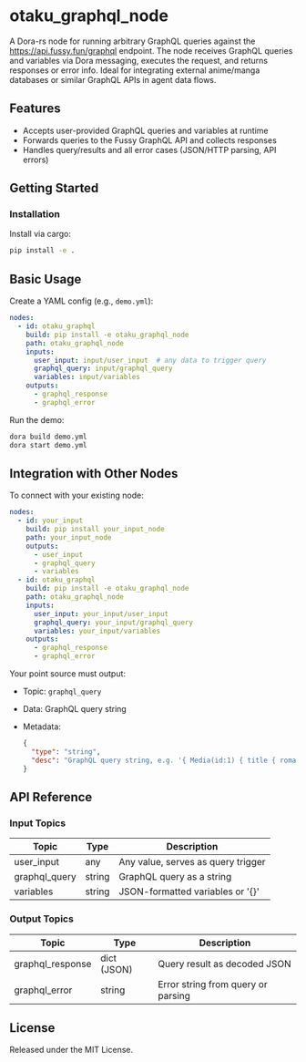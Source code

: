 # otaku_graphql_node

A Dora-rs node for running arbitrary GraphQL queries against the https://api.fussy.fun/graphql endpoint. The node receives GraphQL queries and variables via Dora messaging, executes the request, and returns responses or error info. Ideal for integrating external anime/manga databases or similar GraphQL APIs in agent data flows.

## Features
- Accepts user-provided GraphQL queries and variables at runtime
- Forwards queries to the Fussy GraphQL API and collects responses
- Handles query/results and all error cases (JSON/HTTP parsing, API errors)

## Getting Started

### Installation
Install via cargo:
```bash
pip install -e .
```

## Basic Usage

Create a YAML config (e.g., `demo.yml`):

```yaml
nodes:
  - id: otaku_graphql
    build: pip install -e otaku_graphql_node
    path: otaku_graphql_node
    inputs:
      user_input: input/user_input  # any data to trigger query
      graphql_query: input/graphql_query
      variables: input/variables
    outputs:
      - graphql_response
      - graphql_error
```

Run the demo:

```bash
dora build demo.yml
dora start demo.yml
```


## Integration with Other Nodes

To connect with your existing node:

```yaml
nodes:
  - id: your_input
    build: pip install your_input_node
    path: your_input_node
    outputs:
      - user_input
      - graphql_query
      - variables
  - id: otaku_graphql
    build: pip install -e otaku_graphql_node
    path: otaku_graphql_node
    inputs:
      user_input: your_input/user_input
      graphql_query: your_input/graphql_query
      variables: your_input/variables
    outputs:
      - graphql_response
      - graphql_error
```

Your point source must output:

* Topic: `graphql_query`
* Data: GraphQL query string
* Metadata:

  ```json
  {
    "type": "string",
    "desc": "GraphQL query string, e.g. '{ Media(id:1) { title { romaji } } }'"
  }
  ```

## API Reference

### Input Topics

| Topic           | Type   | Description                      |
|-----------------|--------|----------------------------------|
| user_input      | any    | Any value, serves as query trigger|
| graphql_query   | string | GraphQL query as a string         |
| variables       | string | JSON-formatted variables or '{}'  |

### Output Topics

| Topic             | Type          | Description                        |
|-------------------|---------------|------------------------------------|
| graphql_response  | dict (JSON)   | Query result as decoded JSON       |
| graphql_error     | string        | Error string from query or parsing |


## License

Released under the MIT License.
